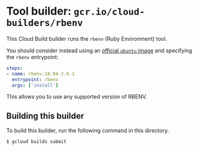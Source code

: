 # Tool builder: `gcr.io/cloud-builders/rbenv`

This Cloud Build builder runs the `rbenv` (Ruby Environment) tool.

You should consider instead using an [official `ubuntu`
image](https://hub.docker.com/_/ubuntu/) and specifying the `rbenv` entrypoint:

```yaml
steps:
- name: rbenv:18.04-2.6.1
  entrypoint: rbenv
  args: ['install']
```

This allows you to use any supported version of RBENV.

## Building this builder

To build this builder, run the following command in this directory.

    $ gcloud builds submit
